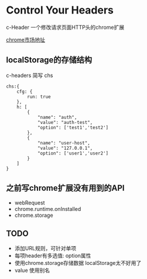 # Control Your Headers

c-Header 一个修改请求页面HTTP头的chrome扩展 

[chrome市场地址](https://chrome.google.com/webstore/detail/c-header/cpkhilpjaiopicjdglhldbgamilgegnd)

## localStorage的存储结构

c-headers 简写 chs
```
chs:{
    cfg: {
        run: true
    },
    h: [
        {
            "name": "auth",
            "value": "auth-test",
            "option": ['test1','test2']
        },
        {
            "name": "user-host",
            "value": "127.0.0.1",
            "option": ['user1','user2']
        }
    ]
}
```


## 之前写chrome扩展没有用到的API

* webRequest
* chrome.runtime.onInstalled
* chrome.storage

## TODO

* 添加URL规则，可针对单项
* 每项header有多选值: option属性
* 使用chrome.storage存储数据  localStorage太不好用了
* value 使用别名

